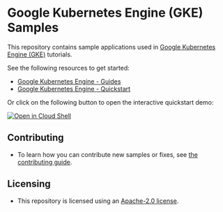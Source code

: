 # Google Kubernetes Engine (GKE) Samples

This repository contains sample applications used in
[Google Kubernetes Engine (GKE)](https://cloud.google.com/kubernetes-engine/) tutorials.

See the following resources to get started:

- [Google Kubernetes Engine - Guides](https://cloud.google.com/kubernetes-engine/docs/concepts/kubernetes-engine-overview)
- [Google Kubernetes Engine - Quickstart](https://cloud.google.com/kubernetes-engine/docs/deploy-app-cluster)

Or click on the following button to open the interactive quickstart demo:

[![Open in Cloud Shell](https://gstatic.com/cloudssh/images/open-btn.svg)](https://ssh.cloud.google.com/cloudshell/editor?cloudshell_git_repo=https://github.com/GoogleCloudPlatform/kubernetes-engine-samples&cloudshell_tutorial=README.md&cloudshell_workspace=quickstarts/hello-app)

## Contributing

* To learn how you can contribute new samples or fixes, see [the contributing guide](/.github/CONTRIBUTING.md).

## Licensing

* This repository is licensed using an [Apache-2.0 license](/LICENSE).
